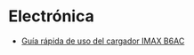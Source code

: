 # Electrónica

* [Guía rápida de uso del cargador IMAX B6AC](electronics---battery-charger-imax-b6ac.md)

